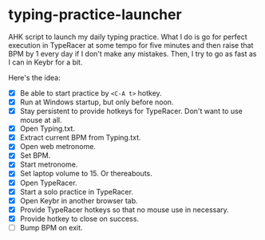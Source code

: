 # typing-practice-launcher
AHK script to launch my daily typing practice.  What I do is go for perfect execution in TypeRacer at some tempo for five minutes and then raise that BPM by 1 every day if I don't make any mistakes.  Then, I try to go as fast as I can in Keybr for a bit.

Here's the idea:
- [X] Be able to start practice by `<C-A t>` hotkey.
- [X] Run at Windows startup, but only before noon.  
- [X] Stay persistent to provide hotkeys for TypeRacer.  Don't want to use mouse at all.
- [X] Open Typing.txt.  
- [X] Extract current BPM from Typing.txt.
- [X] Open web metronome.
- [X] Set BPM.
- [X] Start metronome.
- [X] Set laptop volume to 15.  Or thereabouts.
- [X] Open TypeRacer.  
- [X] Start a solo practice in TypeRacer.
- [X] Open Keybr in another browser tab.
- [X] Provide TypeRacer hotkeys so that no mouse use in necessary.
- [X] Provide hotkey to close on success.
- [ ] Bump BPM on exit.
